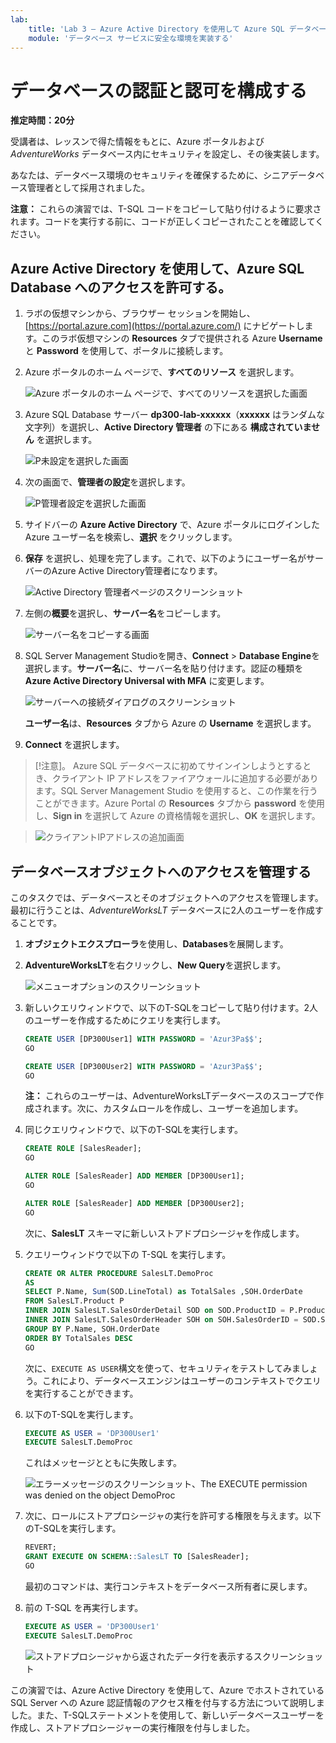 ```yaml
---
lab:
    title: 'Lab 3 – Azure Active Directory を使用して Azure SQL データベースへのアクセスを認証する'
    module: 'データベース サービスに安全な環境を実装する'
---
```


# データベースの認証と認可を構成する

**推定時間：20分**

受講者は、レッスンで得た情報をもとに、Azure ポータルおよび *AdventureWorks* データベース内にセキュリティを設定し、その後実装します。

あなたは、データベース環境のセキュリティを確保するために、シニアデータベース管理者として採用されました。

**注意：** これらの演習では、T-SQL コードをコピーして貼り付けるように要求されます。コードを実行する前に、コードが正しくコピーされたことを確認してください。

## Azure Active Directory を使用して、Azure SQL Database へのアクセスを許可する。

1. ラボの仮想マシンから、ブラウザー セッションを開始し、[https://portal.azure.com](https://portal.azure.com/) にナビゲートします。このラボ仮想マシンの **Resources** タブで提供される Azure **Username** と **Password** を使用して、ポータルに接続します。

1. Azure ポータルのホーム ページで、**すべてのリソース** を選択します。

    ![Azure ポータルのホーム ページで、すべてのリソースを選択した画面](../images/dp-300-module-03-lab-01.png)

1. Azure SQL Database サーバー **dp300-lab-xxxxxx**（**xxxxxx** はランダムな文字列）を選択し、**Active Directory 管理者** の下にある **構成されていません** を選択します。

    ![P未設定を選択した画面](../images/dp-300-module-03-lab-02.png)

1. 次の画面で、**管理者の設定**を選択します。

    ![P管理者設定を選択した画面](../images/dp-300-module-03-lab-03.png)

1. サイドバーの **Azure Active Directory** で、Azure ポータルにログインした Azure ユーザー名を検索し、**選択** をクリックします。

1. **保存** を選択し、処理を完了します。これで、以下のようにユーザー名がサーバーのAzure Active Directory管理者になります。

    ![Active Directory 管理者ページのスクリーンショット](../images/dp-300-module-03-lab-04.png)

1. 左側の**概要**を選択し、**サーバー名**をコピーします。

    ![サーバー名をコピーする画面](../images/dp-300-module-03-lab-05.png)

1. SQL Server Management Studioを開き、**Connect** > **Database Engine**を選択します。**サーバー名**に、サーバー名を貼り付けます。認証の種類を **Azure Active Directory Universal with MFA** に変更します。

    ![サーバーへの接続ダイアログのスクリーンショット](../images/dp-300-module-03-lab-06.png)

    **ユーザー名**は、**Resources** タブから Azure の **Username** を選択します。

1. **Connect** を選択します。

> [!注意]。
> Azure SQL データベースに初めてサインインしようとするとき、クライアント IP アドレスをファイアウォールに追加する必要があります。SQL Server Management Studio を使用すると、この作業を行うことができます。Azure Portal の **Resources** タブから **password** を使用し、**Sign in** を選択して Azure の資格情報を選択し、**OK** を選択します。

> ![クライアントIPアドレスの追加画面](../images/dp-300-module-03-lab-07.png)

## データベースオブジェクトへのアクセスを管理する

このタスクでは、データベースとそのオブジェクトへのアクセスを管理します。最初に行うことは、*AdventureWorksLT* データベースに2人のユーザーを作成することです。

1. **オブジェクトエクスプローラ**を使用し、**Databases**を展開します。
1. **AdventureWorksLT**を右クリックし、**New Query**を選択します。

    ![メニューオプションのスクリーンショット](../images/dp-300-module-03-lab-08.png)

1. 新しいクエリウィンドウで、以下のT-SQLをコピーして貼り付けます。2人のユーザーを作成するためにクエリを実行します。

    ```sql
    CREATE USER [DP300User1] WITH PASSWORD = 'Azur3Pa$$';
    GO

    CREATE USER [DP300User2] WITH PASSWORD = 'Azur3Pa$$';
    GO
    ```

    **注：** これらのユーザーは、AdventureWorksLTデータベースのスコープで作成されます。次に、カスタムロールを作成し、ユーザーを追加します。

1. 同じクエリウィンドウで、以下のT-SQLを実行します。

    ```sql
    CREATE ROLE [SalesReader];
    GO

    ALTER ROLE [SalesReader] ADD MEMBER [DP300User1];
    GO

    ALTER ROLE [SalesReader] ADD MEMBER [DP300User2];
    GO
    ```

    次に、**SalesLT** スキーマに新しいストアドプロシージャを作成します。

1. クエリーウィンドウで以下の T-SQL を実行します。

    ```sql
    CREATE OR ALTER PROCEDURE SalesLT.DemoProc
    AS
    SELECT P.Name, Sum(SOD.LineTotal) as TotalSales ,SOH.OrderDate
    FROM SalesLT.Product P
    INNER JOIN SalesLT.SalesOrderDetail SOD on SOD.ProductID = P.ProductID
    INNER JOIN SalesLT.SalesOrderHeader SOH on SOH.SalesOrderID = SOD.SalesOrderID
    GROUP BY P.Name, SOH.OrderDate
    ORDER BY TotalSales DESC
    GO
    ```

    次に、`EXECUTE AS USER`構文を使って、セキュリティをテストしてみましょう。これにより、データベースエンジンはユーザーのコンテキストでクエリを実行することができます。

1. 以下のT-SQLを実行します。

    ```sql
    EXECUTE AS USER = 'DP300User1'
    EXECUTE SalesLT.DemoProc
    ```

    これはメッセージとともに失敗します。

    ![エラーメッセージのスクリーンショット、The EXECUTE permission was denied on the object DemoProc](../images/dp-300-module-03-lab-09.png)


1. 次に、ロールにストアプロシージャの実行を許可する権限を与えます。以下のT-SQLを実行します。

    ```sql
    REVERT;
    GRANT EXECUTE ON SCHEMA::SalesLT TO [SalesReader];
    GO
    ```

    最初のコマンドは、実行コンテキストをデータベース所有者に戻します。

1. 前の T-SQL を再実行します。

    ```sql
    EXECUTE AS USER = 'DP300User1'
    EXECUTE SalesLT.DemoProc
    ```

    ![ストアドプロシージャから返されたデータ行を表示するスクリーンショット](../images/dp-300-module-03-lab-10.png)

この演習では、Azure Active Directory を使用して、Azure でホストされている SQL Server への Azure 認証情報のアクセス権を付与する方法について説明しました。また、T-SQLステートメントを使用して、新しいデータベースユーザーを作成し、ストアドプロシージャーの実行権限を付与しました。
